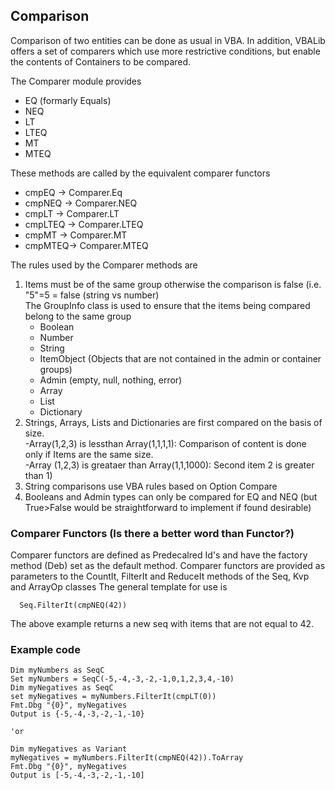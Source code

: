 ## Comparison
Comparison of two entities can be done as usual in VBA.
In addition, VBALib offers a set of comparers which use more restrictive conditions, but enable the contents of Containers to be compared.

The Comparer module provides
- EQ (formarly Equals)
- NEQ
- LT
- LTEQ
- MT
- MTEQ

These methods are called by the equivalent comparer functors
- cmpEQ ->   Comparer.Eq
- cmpNEQ ->  Comparer.NEQ
- cmpLT ->   Comparer.LT
- cmpLTEQ -> Comparer.LTEQ
- cmpMT ->   Comparer.MT
- cmpMTEQ->  Comparer.MTEQ

The rules used by the Comparer methods are
1. Items must be of the same group otherwise the comparison is false (i.e. "5"=5 = false (string vs number)  
   The GroupInfo class is used to ensure that the items being compared belong to the same group
   - Boolean
   - Number
   - String
   - ItemObject (Objects that are not contained in the admin or container groups)
   - Admin (empty, null, nothing, error)
   - Array
   - List
   - Dictionary
2. Strings, Arrays, Lists and Dictionaries are first compared on the basis of size.  
   -Array(1,2,3) is lessthan Array(1,1,1,1): Comparison of content is done only if Items are the same size.  
   -Array (1,2,3) is greataer than Array(1,1,1000):  Second item 2 is greater than 1)
4. String comparisons use VBA rules based on Option Compare  
5. Booleans and Admin types can only be compared for EQ and NEQ (but True>False would be straightforward to implement if found desirable)  

### Comparer Functors (Is there a better word than Functor?)

Comparer functors are defined as Predecalred Id's and have the factory method (Deb) set as the default method. 
Comparer functors are provided as parameters to the CountIt, FilterIt and ReduceIt methods of the Seq, Kvp and ArrayOp classes
The general template for use is  
```
  Seq.FilterIt(cmpNEQ(42))
```
The above example returns a new seq with items that are not equal to 42.

### Example code
```VBA
Dim myNumbers as SeqC
Set myNumbers = SeqC(-5,-4,-3,-2,-1,0,1,2,3,4,-10)
Dim myNegatives as SeqC
set myNegatives = myNumbers.FilterIt(cmpLT(0))
Fmt.Dbg "{0}", myNegatives
Output is {-5,-4,-3,-2,-1,-10}

'or

Dim myNegatives as Variant
myNegatives = myNumbers.FilterIt(cmpNEQ(42)).ToArray
Fmt.Dbg "{0}", myNegatives
Output is [-5,-4,-3,-2,-1,-10]

```
